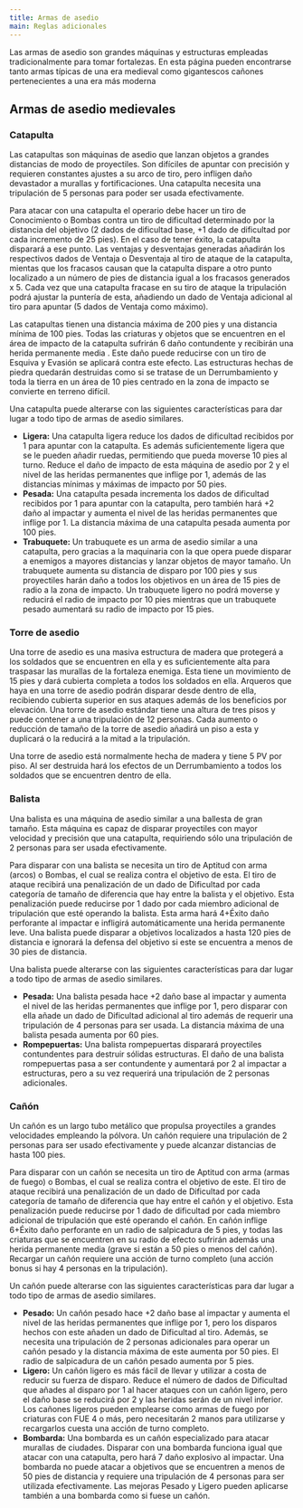 ```yaml
---
title: Armas de asedio
main: Reglas adicionales
---
```


Las armas de asedio son grandes máquinas y estructuras empleadas tradicionalmente para tomar fortalezas. En esta página pueden encontrarse tanto armas típicas de una era medieval como gigantescos cañones pertenecientes a una era más moderna

## Armas de asedio medievales

### Catapulta

Las catapultas son máquinas de asedio que lanzan objetos a grandes distancias de modo de proyectiles. Son difíciles de apuntar con precisión y requieren constantes ajustes a su arco de tiro, pero infligen daño devastador a murallas y fortificaciones. Una catapulta necesita una tripulación de 5 personas para poder ser usada efectivamente.

Para atacar con una catapulta el operario debe hacer un tiro de Conocimiento o Bombas contra un tiro de dificultad determinado por la distancia del objetivo (2 dados de dificultad base, +1 dado de dificultad por cada incremento de 25 pies). En el caso de tener éxito, la catapulta disparará a ese punto. Las ventajas y desventajas generadas añadirán los respectivos dados de Ventaja o Desventaja al tiro de ataque de la catapulta, mientas que los fracasos causan que la catapulta dispare a otro punto localizado a un número de pies de distancia igual a los fracasos generados x 5. Cada vez que una catapulta fracase en su tiro de ataque la tripulación podrá ajustar la puntería de esta, añadiendo un dado de Ventaja adicional al tiro para apuntar (5 dados de Ventaja como máximo).

Las catapultas tienen una distancia máxima de 200 pies y una distancia mínima de 100 pies. Todas las criaturas y objetos que se encuentren en el área de impacto de la catapulta sufrirán 6 daño contundente y recibirán una herida permanente media . Este daño puede reducirse con un tiro de Esquiva y Evasión se aplicará contra este efecto. Las estructuras hechas de piedra quedarán destruidas como si se tratase de un Derrumbamiento y toda la tierra en un área de 10 pies centrado en la zona de impacto se convierte en terreno difícil. 

Una catapulta puede alterarse con las siguientes características para dar lugar a todo tipo de armas de asedio similares.

- **Ligera:** Una catapulta ligera reduce los dados de dificultad recibidos por 1 para apuntar con la catapulta. Es además suficientemente ligera que se le pueden añadir ruedas, permitiendo que pueda moverse 10 pies al turno. Reduce el daño de impacto de esta máquina de asedio por 2 y el nivel de las heridas permanentes que inflige por 1, además de las distancias mínimas y máximas de impacto por 50 pies.
- **Pesada:** Una catapulta pesada incrementa los dados de dificultad recibidos por 1 para apuntar con la catapulta, pero también hará +2 daño al impactar y aumenta el nivel de las heridas permanentes que inflige por 1. La distancia máxima de una catapulta pesada aumenta por 100 pies.
- **Trabuquete:** Un trabuquete es un arma de asedio similar a una catapulta, pero gracias a la maquinaria con la que opera puede disparar a enemigos a mayores distancias y lanzar objetos de mayor tamaño. Un trabuquete aumenta su distancia de disparo por 100 pies y sus proyectiles harán daño a todos los objetivos en un área de 15 pies de radio a la zona de impacto. Un trabuquete ligero no podrá moverse y reducirá el radio de impacto por 10 pies mientras que un trabuquete pesado aumentará su radio de impacto por 15 pies.

### Torre de asedio

Una torre de asedio es una masiva estructura de madera que protegerá a los soldados que se encuentren en ella y es suficientemente alta para traspasar las murallas de la fortaleza enemiga. Esta tiene un movimiento de 15 pies y dará cubierta completa a todos los soldados en ella. Arqueros que haya en una torre de asedio podrán disparar desde dentro de ella, recibiendo cubierta superior en sus ataques además de los beneficios por elevación. Una torre de asedio estándar tiene una altura de tres pisos y puede contener a una tripulación de 12 personas. Cada aumento o reducción de tamaño de la torre de asedio añadirá un piso a esta y duplicará o la reducirá a la mitad a la tripulación.

Una torre de asedio está normalmente hecha de madera y tiene 5 PV por piso. Al ser destruida hará los efectos de un Derrumbamiento a todos los soldados que se encuentren dentro de ella.

### Balista

Una balista es una máquina de asedio similar a una ballesta de gran tamaño. Esta máquina es capaz de disparar proyectiles con mayor velocidad y precisión que una catapulta, requiriendo sólo una tripulación de 2 personas para ser usada efectivamente.

Para disparar con una balista se necesita un tiro de Aptitud con arma (arcos) o Bombas, el cual se realiza contra el objetivo de esta. El tiro de ataque recibirá una penalización de un dado de Dificultad por cada categoría de tamaño de diferencia que hay entre la balista y el objetivo. Esta penalización puede reducirse por 1 dado por cada miembro adicional de tripulación que esté operando la balista. Esta arma hará 4+Éxito daño perforante al impactar e infligirá automáticamente una herida permanente leve. Una balista puede disparar a objetivos localizados a hasta 120 pies de distancia e ignorará la defensa del objetivo si este se encuentra a menos de 30 pies de distancia.

Una balista puede alterarse con las siguientes características para dar lugar a todo tipo de armas de asedio similares.

- **Pesada:** Una balista pesada hace +2 daño base al impactar y aumenta el nivel de las heridas permanentes que inflige por 1, pero disparar con ella añade un dado de Dificultad adicional al tiro además de requerir una tripulación de 4 personas para ser usada. La distancia máxima de una balista pesada aumenta por 60 pies.
- **Rompepuertas:** Una balista rompepuertas disparará proyectiles contundentes para destruir sólidas estructuras. El daño de una balista rompepuertas pasa a ser contundente y aumentará por 2 al impactar a estructuras, pero a su vez requerirá una tripulación de 2 personas adicionales.

### Cañón

Un cañón es un largo tubo metálico que propulsa proyectiles a grandes velocidades empleando la pólvora. Un cañón requiere una tripulación de 2 personas para ser usado efectivamente y puede alcanzar distancias de hasta 100 pies.

Para disparar con un cañón se necesita un tiro de Aptitud con arma (armas de fuego) o Bombas, el cual se realiza contra el objetivo de este. El tiro de ataque recibirá una penalización de un dado de Dificultad por cada categoría de tamaño de diferencia que hay entre el cañón y el objetivo. Esta penalización puede reducirse por 1 dado de dificultad por cada miembro adicional de tripulación que esté operando el cañón. En cañón inflige 6+Éxito daño perforante en un radio de salpicadura de 5 pies, y todas las criaturas que se encuentren en su radio de efecto sufrirán además una herida permanente media (grave si están a 50 pies o menos del cañón). Recargar un cañón requiere una acción de turno completo (una acción bonus si hay 4 personas en la tripulación).

Un cañón puede alterarse con las siguientes características para dar lugar a todo tipo de armas de asedio similares.

- **Pesado:** Un cañón pesado hace +2 daño base al impactar y aumenta el nivel de las heridas permanentes que inflige por 1, pero los disparos hechos con este añaden un dado de Dificultad al tiro. Además, se necesita una tripulación de 2 personas adicionales para operar un cañón pesado y la distancia máxima de este aumenta por 50 pies. El radio de salpicadura de un cañón pesado aumenta por 5 pies.
- **Ligero:** Un cañón ligero es más fácil de llevar y utilizar a costa de reducir su fuerza de disparo. Reduce el número de dados de Dificultad que añades al disparo por 1 al hacer ataques con un cañón ligero, pero el daño base se reducirá por 2 y las heridas serán de un nivel inferior. Los cañones ligeros pueden emplearse como armas de fuego por criaturas con FUE 4 o más, pero necesitarán 2 manos para utilizarse y recargarlos cuesta una acción de turno completo.
- **Bombarda:** Una bombarda es un cañón especializado para atacar murallas de ciudades. Disparar con una bombarda funciona igual que atacar con una catapulta, pero hará 7 daño explosivo al impactar. Una bombarda no puede atacar a objetivos que se encuentren a menos de 50 pies de distancia y requiere una tripulación de 4 personas para ser utilizada efectivamente. Las mejoras Pesado y Ligero pueden aplicarse también a una bombarda como si fuese un cañón.


